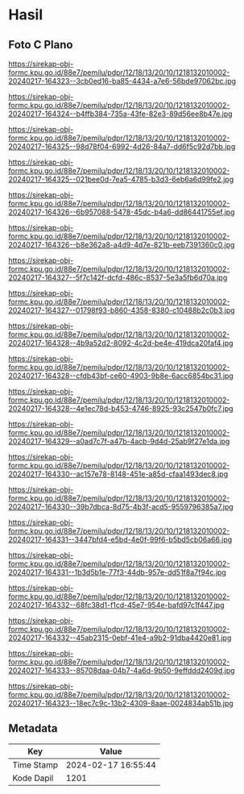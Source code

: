 # Hasil

## Foto C Plano

https://sirekap-obj-formc.kpu.go.id/88e7/pemilu/pdpr/12/18/13/20/10/1218132010002-20240217-164323--3cb0ed16-ba85-4434-a7e6-56bde97062bc.jpg

https://sirekap-obj-formc.kpu.go.id/88e7/pemilu/pdpr/12/18/13/20/10/1218132010002-20240217-164324--b4ffb384-735a-43fe-82e3-89d56ee8b47e.jpg

https://sirekap-obj-formc.kpu.go.id/88e7/pemilu/pdpr/12/18/13/20/10/1218132010002-20240217-164325--98d78f04-6992-4d26-84a7-dd6f5c92d7bb.jpg

https://sirekap-obj-formc.kpu.go.id/88e7/pemilu/pdpr/12/18/13/20/10/1218132010002-20240217-164325--021bee0d-7ea5-4785-b3d3-6eb6a6d99fe2.jpg

https://sirekap-obj-formc.kpu.go.id/88e7/pemilu/pdpr/12/18/13/20/10/1218132010002-20240217-164326--6b957088-5478-45dc-b4a6-dd86441755ef.jpg

https://sirekap-obj-formc.kpu.go.id/88e7/pemilu/pdpr/12/18/13/20/10/1218132010002-20240217-164326--b8e362a8-a4d9-4d7e-821b-eeb7391360c0.jpg

https://sirekap-obj-formc.kpu.go.id/88e7/pemilu/pdpr/12/18/13/20/10/1218132010002-20240217-164327--5f7c142f-dcfd-486c-8537-5e3a5fb6d70a.jpg

https://sirekap-obj-formc.kpu.go.id/88e7/pemilu/pdpr/12/18/13/20/10/1218132010002-20240217-164327--01798f93-b860-4358-8380-c10488b2c0b3.jpg

https://sirekap-obj-formc.kpu.go.id/88e7/pemilu/pdpr/12/18/13/20/10/1218132010002-20240217-164328--4b9a52d2-8092-4c2d-be4e-419dca20faf4.jpg

https://sirekap-obj-formc.kpu.go.id/88e7/pemilu/pdpr/12/18/13/20/10/1218132010002-20240217-164328--cfdb43bf-ce60-4903-9b8e-6acc6854bc31.jpg

https://sirekap-obj-formc.kpu.go.id/88e7/pemilu/pdpr/12/18/13/20/10/1218132010002-20240217-164328--4e1ec78d-b453-4746-8925-93c2547b0fc7.jpg

https://sirekap-obj-formc.kpu.go.id/88e7/pemilu/pdpr/12/18/13/20/10/1218132010002-20240217-164329--a0ad7c7f-a47b-4acb-9d4d-25ab9f27e1da.jpg

https://sirekap-obj-formc.kpu.go.id/88e7/pemilu/pdpr/12/18/13/20/10/1218132010002-20240217-164330--ac157e78-8148-451e-a85d-cfaa1493dec8.jpg

https://sirekap-obj-formc.kpu.go.id/88e7/pemilu/pdpr/12/18/13/20/10/1218132010002-20240217-164330--39b7dbca-8d75-4b3f-acd5-9559796385a7.jpg

https://sirekap-obj-formc.kpu.go.id/88e7/pemilu/pdpr/12/18/13/20/10/1218132010002-20240217-164331--3447bfd4-e5bd-4e0f-99f6-b5bd5cb06a66.jpg

https://sirekap-obj-formc.kpu.go.id/88e7/pemilu/pdpr/12/18/13/20/10/1218132010002-20240217-164331--1b3d5b1e-77f3-44db-957e-dd51f8a7f94c.jpg

https://sirekap-obj-formc.kpu.go.id/88e7/pemilu/pdpr/12/18/13/20/10/1218132010002-20240217-164332--68fc38d1-f1cd-45e7-954e-bafd97c1f447.jpg

https://sirekap-obj-formc.kpu.go.id/88e7/pemilu/pdpr/12/18/13/20/10/1218132010002-20240217-164332--45ab2315-0ebf-41e4-a9b2-91dba4420e81.jpg

https://sirekap-obj-formc.kpu.go.id/88e7/pemilu/pdpr/12/18/13/20/10/1218132010002-20240217-164333--85708daa-04b7-4a6d-9b50-9effddd2409d.jpg

https://sirekap-obj-formc.kpu.go.id/88e7/pemilu/pdpr/12/18/13/20/10/1218132010002-20240217-164323--18ec7c9c-13b2-4309-8aae-0024834ab51b.jpg


## Metadata

| Key        | Value               |
| ---------- | ------------------- |
| Time Stamp | 2024-02-17 16:55:44 |
| Kode Dapil | 1201                |



